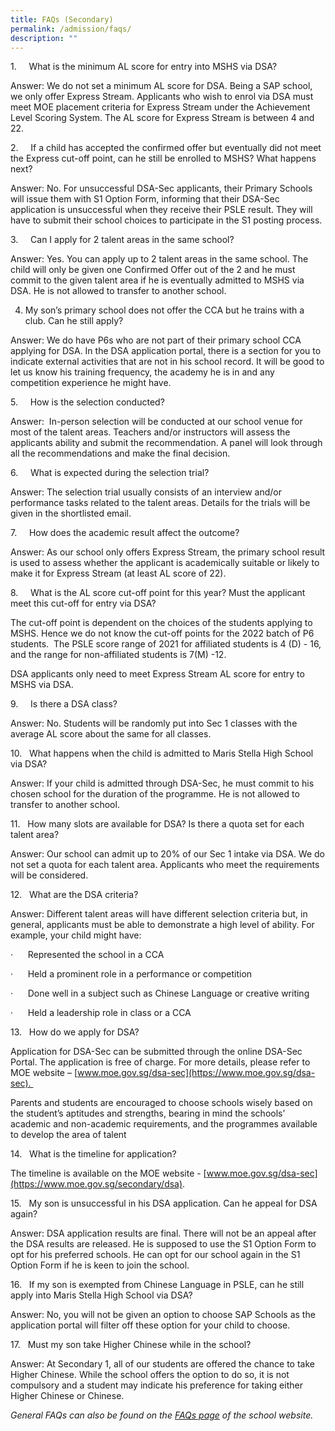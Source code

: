 ```yaml
---
title: FAQs (Secondary)
permalink: /admission/faqs/
description: ""
---
```

1.     What is the minimum AL score for entry into MSHS via DSA?

Answer: We do not set a minimum AL score for DSA. Being a SAP school, we only offer Express Stream. Applicants who wish to enrol via DSA must meet MOE placement criteria for Express Stream under the Achievement Level Scoring System. The AL score for Express Stream is between 4 and 22.

2.     If a child has accepted the confirmed offer but eventually did not meet the Express cut-off point, can he still be enrolled to MSHS? What happens next?

Answer: No. For unsuccessful DSA-Sec applicants, their Primary Schools will issue them with S1 Option Form, informing that their DSA-Sec application is unsuccessful when they receive their PSLE result. They will have to submit their school choices to participate in the S1 posting process.

3.     Can I apply for 2 talent areas in the same school?

Answer: Yes. You can apply up to 2 talent areas in the same school. The child will only be given one Confirmed Offer out of the 2 and he must commit to the given talent area if he is eventually admitted to MSHS via DSA. He is not allowed to transfer to another school.

4. My son’s primary school does not offer the CCA but he trains with a club. Can he still apply? 

Answer: We do have P6s who are not part of their primary school CCA applying for DSA. In the DSA application portal, there is a section for you to indicate external activities that are not in his school record. It will be good to let us know his training frequency, the academy he is in and any competition experience he might have.

5.     How is the selection conducted?

Answer:  In-person selection will be conducted at our school venue for most of the talent areas. Teachers and/or instructors will assess the applicants ability and submit the recommendation. A panel will look through all the recommendations and make the final decision.

6.     What is expected during the selection trial?

Answer: The selection trial usually consists of an interview and/or performance tasks related to the talent areas. Details for the trials will be given in the shortlisted email.

7.     How does the academic result affect the outcome?

Answer: As our school only offers Express Stream, the primary school result is used to assess whether the applicant is academically suitable or likely to make it for Express Stream (at least AL score of 22).

8.     What is the AL score cut-off point for this year? Must the applicant meet this cut-off for entry via DSA?

The cut-off point is dependent on the choices of the students applying to MSHS. Hence we do not know the cut-off points for the 2022 batch of P6 students.  The PSLE score range of 2021 for affiliated students is 4 (D) - 16, and the range for non-affiliated students is 7(M) -12.  
  

DSA applicants only need to meet Express Stream AL score for entry to MSHS via DSA.  

9.     Is there a DSA class?

Answer: No. Students will be randomly put into Sec 1 classes with the average AL score about the same for all classes.

10.   What happens when the child is admitted to Maris Stella High School via DSA?

Answer: If your child is admitted through DSA-Sec, he must commit to his chosen school for the duration of the programme. He is not allowed to transfer to another school.

11.   How many slots are available for DSA? Is there a quota set for each talent area?

Answer: Our school can admit up to 20% of our Sec 1 intake via DSA. We do not set a quota for each talent area. Applicants who meet the requirements will be considered.

12.   What are the DSA criteria?  

Answer: Different talent areas will have different selection criteria but, in general, applicants must be able to demonstrate a high level of ability. For example, your child might have:

·      Represented the school in a CCA

·      Held a prominent role in a performance or competition

·      Done well in a subject such as Chinese Language or creative writing

·      Held a leadership role in class or a CCA

13.   How do we apply for DSA?  

Application for DSA-Sec can be submitted through the online DSA-Sec Portal. The application is free of charge. For more details, please refer to MOE website – [www.moe.gov.sg/dsa-sec](https://www.moe.gov.sg/dsa-sec). 

Parents and students are encouraged to choose schools wisely based on the student’s aptitudes and strengths, bearing in mind the schools’ academic and non-academic requirements, and the programmes available to develop the area of talent

14.   What is the timeline for application?

The timeline is available on the MOE website - [www.moe.gov.sg/dsa-sec](https://www.moe.gov.sg/secondary/dsa).

15.   My son is unsuccessful in his DSA application. Can he appeal for DSA again?

Answer: DSA application results are final. There will not be an appeal after the DSA results are released. He is supposed to use the S1 Option Form to opt for his preferred schools. He can opt for our school again in the S1 Option Form if he is keen to join the school.

16.   If my son is exempted from Chinese Language in PSLE, can he still apply into Maris Stella High School via DSA?  

Answer: No, you will not be given an option to choose SAP Schools as the application portal will filter off these option for your child to choose.

17.   Must my son take Higher Chinese while in the school?

Answer: At Secondary 1, all of our students are offered the chance to take Higher Chinese. While the school offers the option to do so, it is not compulsory and a student may indicate his preference for taking either Higher Chinese or Chinese.

  

_General FAQs can also be found on the [FAQs page](https://marisstellahigh.moe.edu.sg/admission/secondary/faqs) of the school website._